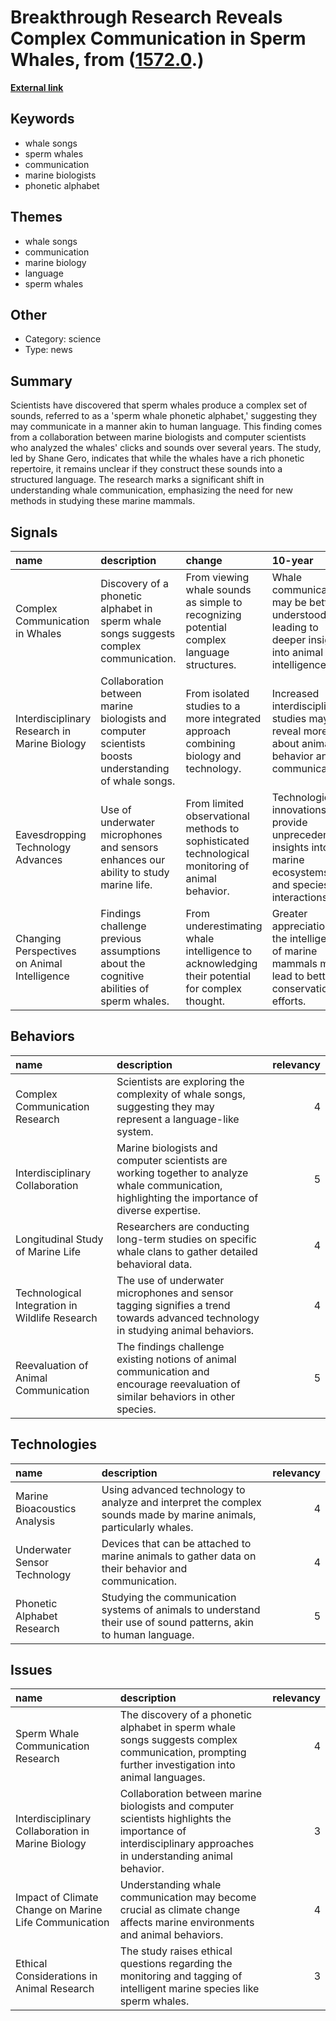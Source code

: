 # __Breakthrough Research Reveals Complex Communication in Sperm Whales__, from ([1572.0](https://kghosh.substack.com/p/1572.0).)

__[External link](https://www.nytimes.com/2024/05/07/science/whale-song-alphabet.html)__



## Keywords

* whale songs
* sperm whales
* communication
* marine biologists
* phonetic alphabet

## Themes

* whale songs
* communication
* marine biology
* language
* sperm whales

## Other

* Category: science
* Type: news

## Summary

Scientists have discovered that sperm whales produce a complex set of sounds, referred to as a 'sperm whale phonetic alphabet,' suggesting they may communicate in a manner akin to human language. This finding comes from a collaboration between marine biologists and computer scientists who analyzed the whales' clicks and sounds over several years. The study, led by Shane Gero, indicates that while the whales have a rich phonetic repertoire, it remains unclear if they construct these sounds into a structured language. The research marks a significant shift in understanding whale communication, emphasizing the need for new methods in studying these marine mammals.

## Signals

| name                                         | description                                                                                          | change                                                                                           | 10-year                                                                                                        | driving-force                                                                                 |   relevancy |
|:---------------------------------------------|:-----------------------------------------------------------------------------------------------------|:-------------------------------------------------------------------------------------------------|:---------------------------------------------------------------------------------------------------------------|:----------------------------------------------------------------------------------------------|------------:|
| Complex Communication in Whales              | Discovery of a phonetic alphabet in sperm whale songs suggests complex communication.                | From viewing whale sounds as simple to recognizing potential complex language structures.        | Whale communication may be better understood, leading to deeper insights into animal intelligence.             | Advancements in marine biology and technology enable better analysis of animal communication. |           5 |
| Interdisciplinary Research in Marine Biology | Collaboration between marine biologists and computer scientists boosts understanding of whale songs. | From isolated studies to a more integrated approach combining biology and technology.            | Increased interdisciplinary studies may reveal more about animal behavior and communication.                   | The need for innovative methodologies to tackle complex biological questions.                 |           4 |
| Eavesdropping Technology Advances            | Use of underwater microphones and sensors enhances our ability to study marine life.                 | From limited observational methods to sophisticated technological monitoring of animal behavior. | Technological innovations will provide unprecedented insights into marine ecosystems and species interactions. | Continued technological advancements in sensors and data analysis for ecological studies.     |           4 |
| Changing Perspectives on Animal Intelligence | Findings challenge previous assumptions about the cognitive abilities of sperm whales.               | From underestimating whale intelligence to acknowledging their potential for complex thought.    | Greater appreciation for the intelligence of marine mammals may lead to better conservation efforts.           | Growing public and scientific interest in animal cognition and welfare.                       |           5 |

## Behaviors

| name                                           | description                                                                                                                                      |   relevancy |
|:-----------------------------------------------|:-------------------------------------------------------------------------------------------------------------------------------------------------|------------:|
| Complex Communication Research                 | Scientists are exploring the complexity of whale songs, suggesting they may represent a language-like system.                                    |           4 |
| Interdisciplinary Collaboration                | Marine biologists and computer scientists are working together to analyze whale communication, highlighting the importance of diverse expertise. |           5 |
| Longitudinal Study of Marine Life              | Researchers are conducting long-term studies on specific whale clans to gather detailed behavioral data.                                         |           4 |
| Technological Integration in Wildlife Research | The use of underwater microphones and sensor tagging signifies a trend towards advanced technology in studying animal behaviors.                 |           4 |
| Reevaluation of Animal Communication           | The findings challenge existing notions of animal communication and encourage reevaluation of similar behaviors in other species.                |           5 |

## Technologies

| name                         | description                                                                                                        |   relevancy |
|:-----------------------------|:-------------------------------------------------------------------------------------------------------------------|------------:|
| Marine Bioacoustics Analysis | Using advanced technology to analyze and interpret the complex sounds made by marine animals, particularly whales. |           4 |
| Underwater Sensor Technology | Devices that can be attached to marine animals to gather data on their behavior and communication.                 |           4 |
| Phonetic Alphabet Research   | Studying the communication systems of animals to understand their use of sound patterns, akin to human language.   |           5 |

## Issues

| name                                                  | description                                                                                                                                                 |   relevancy |
|:------------------------------------------------------|:------------------------------------------------------------------------------------------------------------------------------------------------------------|------------:|
| Sperm Whale Communication Research                    | The discovery of a phonetic alphabet in sperm whale songs suggests complex communication, prompting further investigation into animal languages.            |           4 |
| Interdisciplinary Collaboration in Marine Biology     | Collaboration between marine biologists and computer scientists highlights the importance of interdisciplinary approaches in understanding animal behavior. |           3 |
| Impact of Climate Change on Marine Life Communication | Understanding whale communication may become crucial as climate change affects marine environments and animal behaviors.                                    |           4 |
| Ethical Considerations in Animal Research             | The study raises ethical questions regarding the monitoring and tagging of intelligent marine species like sperm whales.                                    |           3 |